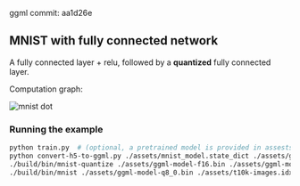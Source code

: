 ggml commit: aa1d26e

## MNIST with fully connected network

A fully connected layer + relu, followed by a **quantized** fully connected layer.

Computation graph:

![mnist dot](https://user-images.githubusercontent.com/13466943/283702577-ed2d82b6-2728-4500-9f44-6223c6822dc8.png)


### Running the example

```bash
python train.py  # (optional, a pretrained model is provided in assests)
python convert-h5-to-ggml.py ./assets/mnist_model.state_dict ./assets/ggml-model-f16.bin
./build/bin/mnist-quantize ./assets/ggml-model-f16.bin ./assets/ggml-model-q8_0.bin q8_0
./build/bin/mnist ./assets/ggml-model-q8_0.bin ./assets/t10k-images.idx3-ubyte 1
```
